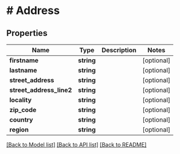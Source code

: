# # Address

## Properties

Name | Type | Description | Notes
------------ | ------------- | ------------- | -------------
**firstname** | **string** |  | [optional]
**lastname** | **string** |  | [optional]
**street_address** | **string** |  | [optional]
**street_address_line2** | **string** |  | [optional]
**locality** | **string** |  | [optional]
**zip_code** | **string** |  | [optional]
**country** | **string** |  | [optional]
**region** | **string** |  | [optional]

[[Back to Model list]](../../README.md#models) [[Back to API list]](../../README.md#endpoints) [[Back to README]](../../README.md)
